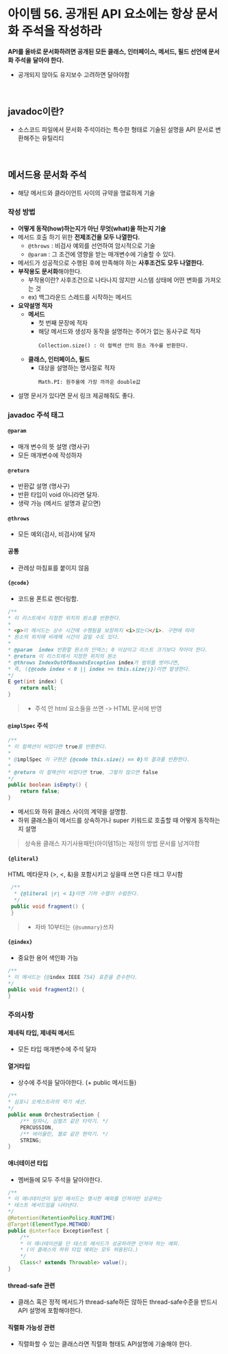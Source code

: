 # 아이템 56. 공개된 API 요소에는 항상 문서화 주석을 작성하라

**API를 올바로 문서화하려면 공개된 모든 클래스, 인터페이스, 메서드, 필드 선언에 문서화 주석을 달아야 한다.**

- 공개되지 않아도 유지보수 고려하면 달아야함

<br/>

## javadoc이란?

- 소스코드 파일에서 문서화 주석이라는 특수한 형태로 기술된 설명을 API 문서로 변환해주는 유틸리티

<br/>

## 메서드용 문서화 주석

- 해당 메서드와 클라이언트 사이의 규약을 명료하게 기술

### 작성 방법

- **어떻게 동작(how)하는지가 아닌 무엇(what)을 하는지 기술**
- 메서드 호출 하기 위한 **전제조건을 모두 나열한다.**
    - `@throws` : 비검사 예외를 선언하여 암시적으로 기술
    - `@param` : 그 조건에 영향을 받는 매개변수에 기술할 수 있다.
- 메서드가 성공적으로 수행된 후에 만족해야 하는 **사후조건도 모두 나열한다.**
- **부작용도 문서화**해야한다.
    - 부작용이란? 사후조건으로 나타나지 않지만 시스템 상태에 어떤 변화를 가져오는 것
    - ex) 백그라운드 스레드를 시작하는 메서드
- **요약설명 적자**
    - **메서드**
        - 첫 번째 문장에 적자
        - 해당 메서드와 생성자 동작을 설명하는 주어가 없는 동사구로 적자
            ```
            Collection.size() : 이 컬렉션 안의 원소 개수를 반환한다.
            ```
    - **클래스, 인터페이스, 필드**
        - 대상을 설명하는 명사절로 적자
            ``` 
            Math.PI: 원주율에 가장 까까운 double값
            ```
- 설명 문서가 있다면 문서 링크 제공해줘도 좋다.

### javadoc 주석 태그

#### `@param`

- 매개 변수의 뜻 설명 (명사구)
- 모든 매개변수에 작성하자

#### `@return`

- 반환값 설명 (명사구)
- 반환 타입이 void 아니라면 달자.
- 생략 가능 (메서드 설명과 같으면)

#### `@throws`

- 모든 예외(검사, 비검사)에 달자

#### 공통

- 관례상 마침표를 붙이지 않음

#### `{@code}`

- 코드용 폰트로 렌더링함.

```java
/**
* 이 리스트에서 지정한 위치의 원소를 반환한다.
*
* <p>이 메서드는 상수 시간에 수행됨을 보장하지 <i>않는다</i>. 구현에 따라
* 원소의 위치에 비례해 시간이 걸릴 수도 있다.
*
* @param  index 반환할 원소의 인덱스; 0 이상이고 리스트 크기보다 작아야 한다.
* @return 이 리스트에서 지정한 위치의 원소
* @throws IndexOutOfBoundsException index가 범위를 벗어나면,
* 즉, ({@code index < 0 || index >= this.size()})이면 발생한다.
*/
E get(int index) {
    return null;
}
```

> - 주석 안 html 요소들을 쓰면 -> HTML 문서에 반영

#### `@implSpec` 주석

```java
/**
* 이 컬렉션이 비었다면 true를 반환한다.
*
* @implSpec 이 구현은 {@code this.size() == 0}의 결과를 반환한다.
*
* @return 이 컬렉션이 비었다면 true, 그렇지 않으면 false
*/
public boolean isEmpty() {
    return false;
}
```

- 메서드와 하위 클래스 사이의 계약을 설명함.
- 하위 클래스들이 메서드를 상속하거나 super 키워드로 호출할 때 어떻게 동작하는지 설명

> 상속용 클래스 자기사용패턴(아이템15)는 재정의 방법 문서를 남겨야함

#### `{@literal}`

HTML 메타문자 (>, <, &)을 포함시키고 싶을때 쓰면 다른 태그 무시함

```java
 /**
  * {@literal |r| < 1}이면 기하 수열이 수렴한다.
  */
 public void fragment() {
 }
```

> - 자바 10부터는 `{@summary}`쓰자

#### `{@index}`

- 중요한 용어 색인화 가능

```java
/**
* 이 메서드는 {@index IEEE 754} 표준을 준수한다.
*/
public void fragment2() {
}
```

### 주의사항

#### **제네릭 타입, 제네릭 메서드**

- 모든 타입 매개변수에 주석 달자

#### **열거타입**

- 상수에 주석을 달아야한다. (+ public 메서드들)

```java
/**
* 심포니 오케스트라의 악기 세션.
*/
public enum OrchestraSection {
    /** 탐파니, 심벌즈 같은 타악기. */
    PERCUSSION,
    /** 바이올린, 첼로 같은 현악기. */
    STRING;
}
```

#### **애너테이션 타입**

- 멤버들에 모두 주석을 달아야한다.

```java
/**
* 이 애너테이션이 달린 메서드는 명시한 예외를 던져야만 성공하는
* 테스트 메서드임을 나타낸다.
*/
@Retention(RetentionPolicy.RUNTIME)
@Target(ElementType.METHOD)
public @interface ExceptionTest {
    /**
    * 이 애너테이션을 단 테스트 메서드가 성공하려면 던져야 하는 예외.
    * (이 클래스의 하위 타입 예외는 모두 허용된다.)
    */
    Class<? extends Throwable> value();
}
```

#### **thread-safe 관련**

- 클래스 혹은 정적 메서드가 thread-safe하든 않하든 thread-safe수준을 반드시 API 설명에 포함해야한다.

#### **직렬화 가능성 관련**

- 직렬화할 수 있는 클래스라면 직렬화 형태도 API설명에 기술해야 한다.